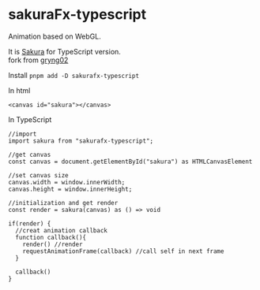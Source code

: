 # sakuraFx-typescript
Animation based on WebGL.

It is [Sakura](https://codepen.io/wikyware-net/details/poRgJge) for TypeScript version.  
fork from [gryng02](https://qiita.com/gryng02)

Install `pnpm add -D sakurafx-typescript`

In html

    <canvas id="sakura"></canvas>
 
In TypeScript

    //import
    import sakura from "sakurafx-typescript";

    //get canvas
    const canvas = document.getElementById("sakura") as HTMLCanvasElement

    //set canvas size
    canvas.width = window.innerWidth;
    canvas.height = window.innerHeight;

    //initialization and get render
    const render = sakura(canvas) as () => void

    if(render) {
      //creat animation callback
      function callback(){
        render() //render
        requestAnimationFrame(callback) //call self in next frame
      }

      callback()
    }
